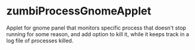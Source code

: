 zumbiProcessGnomeApplet
=======================

Applet for gnome panel that monitors specific process that doesn't stop running for some reason, and add option to kill it, while it keeps track in a log file of processes killed. 

